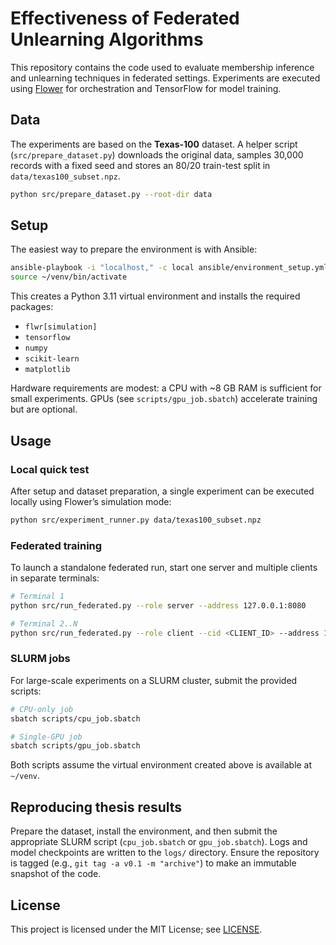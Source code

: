 # Effectiveness of Federated Unlearning Algorithms

This repository contains the code used to evaluate membership inference and
unlearning techniques in federated settings.  Experiments are executed using
[Flower](https://flower.dev/) for orchestration and TensorFlow for model
training.

## Data
The experiments are based on the **Texas-100** dataset.  A helper script
(`src/prepare_dataset.py`) downloads the original data, samples 30,000 records
with a fixed seed and stores an 80/20 train-test split in
`data/texas100_subset.npz`.

```bash
python src/prepare_dataset.py --root-dir data
```

## Setup
The easiest way to prepare the environment is with Ansible:

```bash
ansible-playbook -i "localhost," -c local ansible/environment_setup.yml
source ~/venv/bin/activate
```

This creates a Python 3.11 virtual environment and installs the required
packages:
* `flwr[simulation]`
* `tensorflow`
* `numpy`
* `scikit-learn`
* `matplotlib`

Hardware requirements are modest: a CPU with ~8 GB RAM is sufficient for small
experiments.  GPUs (see `scripts/gpu_job.sbatch`) accelerate training but are
optional.

## Usage
### Local quick test
After setup and dataset preparation, a single experiment can be executed
locally using Flower’s simulation mode:

```bash
python src/experiment_runner.py data/texas100_subset.npz
```

### Federated training
To launch a standalone federated run, start one server and multiple clients in
separate terminals:

```bash
# Terminal 1
python src/run_federated.py --role server --address 127.0.0.1:8080

# Terminal 2..N
python src/run_federated.py --role client --cid <CLIENT_ID> --address 127.0.0.1:8080 --data-dir data/clients
```

### SLURM jobs
For large-scale experiments on a SLURM cluster, submit the provided scripts:

```bash
# CPU-only job
sbatch scripts/cpu_job.sbatch

# Single-GPU job
sbatch scripts/gpu_job.sbatch
```

Both scripts assume the virtual environment created above is available at
`~/venv`.

## Reproducing thesis results
Prepare the dataset, install the environment, and then submit the appropriate
SLURM script (`cpu_job.sbatch` or `gpu_job.sbatch`).  Logs and model checkpoints
are written to the `logs/` directory.  Ensure the repository is tagged (e.g.,
`git tag -a v0.1 -m "archive"`) to make an immutable snapshot of the code.

## License
This project is licensed under the MIT License; see [LICENSE](LICENSE).